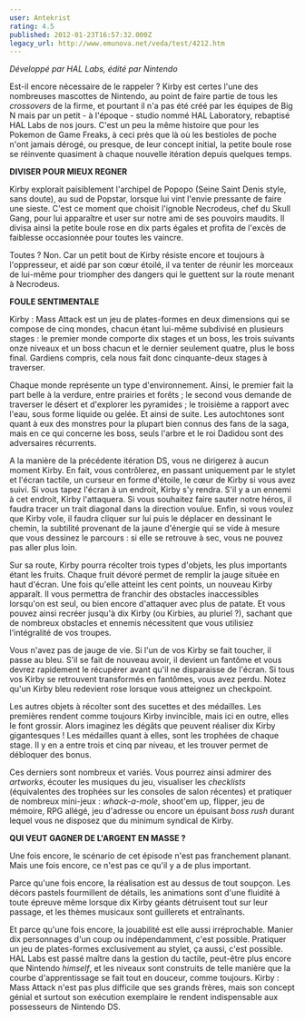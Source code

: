 ```yaml
---
user: Antekrist
rating: 4.5
published: 2012-01-23T16:57:32.000Z
legacy_url: http://www.emunova.net/veda/test/4212.htm
---
```

_Développé par HAL Labs, édité par Nintendo_  

  

Est-il encore nécessaire de le rappeler ? Kirby est certes l'une des nombreuses mascottes de Nintendo, au point de faire partie de tous les _crossovers_ de la firme, et pourtant il n'a pas été créé par les équipes de Big N mais par un petit - à l'époque - studio nommé HAL Laboratory, rebaptisé HAL Labs de nos jours. C'est un peu la même histoire que pour les Pokemon de Game Freaks, à ceci près que là où les bestioles de poche n'ont jamais dérogé, ou presque, de leur concept initial, la petite boule rose se réinvente quasiment à chaque nouvelle itération depuis quelques temps.  

  

**DIVISER POUR MIEUX REGNER**  

Kirby explorait paisiblement l'archipel de Popopo (Seine Saint Denis style, sans doute), au sud de Popstar, lorsque lui vint l'envie pressante de faire une sieste. C'est ce moment que choisit l'ignoble Necrodeus, chef du Skull Gang, pour lui apparaître et user sur notre ami de ses pouvoirs maudits. Il divisa ainsi la petite boule rose en dix parts égales et profita de l'excès de faiblesse occasionnée pour toutes les vaincre.  

Toutes ? Non. Car un petit bout de Kirby résiste encore et toujours à l'oppresseur, et aidé par son cœur étoilé, il va tenter de réunir les morceaux de lui-même pour triompher des dangers qui le guettent sur la route menant à Necrodeus.  

  

**FOULE SENTIMENTALE**  

Kirby : Mass Attack est un jeu de plates-formes en deux dimensions qui se compose de cinq mondes, chacun étant lui-même subdivisé en plusieurs stages : le premier monde comporte dix stages et un boss, les trois suivants onze niveaux et un boss chacun et le dernier seulement quatre, plus le boss final. Gardiens compris, cela nous fait donc cinquante-deux stages à traverser.  

Chaque monde représente un type d'environnement. Ainsi, le premier fait la part belle à la verdure, entre prairies et forêts ; le second vous demande de traverser le désert et d'explorer les pyramides ; le troisième a rapport avec l'eau, sous forme liquide ou gelée. Et ainsi de suite. Les autochtones sont quant à eux des monstres pour la plupart bien connus des fans de la saga, mais en ce qui concerne les boss, seuls l'arbre et le roi Dadidou sont des adversaires récurrents.  

A la manière de la précédente itération DS, vous ne dirigerez à aucun moment Kirby. En fait, vous contrôlerez, en passant uniquement par le stylet et l'écran tactile, un curseur en forme d'étoile, le cœur de Kirby si vous avez suivi. Si vous tapez l'écran à un endroit, Kirby s'y rendra. S'il y a un ennemi à cet endroit, Kirby l'attaquera. Si vous souhaitez faire sauter notre héros, il faudra tracer un trait diagonal dans la direction voulue. Enfin, si vous voulez que Kirby vole, il faudra cliquer sur lui puis le déplacer en dessinant le chemin, la subtilité provenant de la jaune d'énergie qui se vide à mesure que vous dessinez le parcours : si elle se retrouve à sec, vous ne pouvez pas aller plus loin.  

Sur sa route, Kirby pourra récolter trois types d'objets, les plus importants étant les fruits. Chaque fruit dévoré permet de remplir la jauge située en haut d'écran. Une fois qu'elle atteint les cent points, un nouveau Kirby apparaît. Il vous permettra de franchir des obstacles inaccessibles lorsqu'on est seul, ou bien encore d'attaquer avec plus de patate. Et vous pouvez ainsi recréer jusqu'à dix Kirby (ou Kirbies, au pluriel ?), sachant que de nombreux obstacles et ennemis nécessitent que vous utilisiez l'intégralité de vos troupes.  

Vous n'avez pas de jauge de vie. Si l'un de vos Kirby se fait toucher, il passe au bleu. S'il se fait de nouveau avoir, il devient un fantôme et vous devrez rapidement le récupérer avant qu'il ne disparaisse de l'écran. Si tous vos Kirby se retrouvent transformés en fantômes, vous avez perdu. Notez qu'un Kirby bleu redevient rose lorsque vous atteignez un checkpoint.  

Les autres objets à récolter sont des sucettes et des médailles. Les premières rendent comme toujours Kirby invincible, mais ici en outre, elles le font grossir. Alors imaginez les dégâts que peuvent réaliser dix Kirby gigantesques ! Les médailles quant à elles, sont les trophées de chaque stage. Il y en a entre trois et cinq par niveau, et les trouver permet de débloquer des bonus.  

Ces derniers sont nombreux et variés. Vous pourrez ainsi admirer des _artworks_, écouter les musiques du jeu, visualiser les _checklists_ (équivalentes des trophées sur les consoles de salon récentes) et pratiquer de nombreux mini-jeux : _whack-a-mole_, shoot'em up, flipper, jeu de mémoire, RPG allégé, jeu d'adresse ou encore un épuisant _boss rush_ durant lequel vous ne disposez que du minimum syndical de Kirby.  

  

**QUI VEUT GAGNER DE L'ARGENT EN MASSE ?**  

Une fois encore, le scénario de cet épisode n'est pas franchement planant. Mais une fois encore, ce n'est pas ce qu'il y a de plus important.  

Parce qu'une fois encore, la réalisation est au dessus de tout soupçon. Les décors pastels fourmillent de détails, les animations sont d'une fluidité à toute épreuve même lorsque dix Kirby géants détruisent tout sur leur passage, et les thèmes musicaux sont guillerets et entraînants.  

Et parce qu'une fois encore, la jouabilité est elle aussi irréprochable. Manier dix personnages d'un coup ou indépendamment, c'est possible. Pratiquer un jeu de plates-formes exclusivement au stylet, ça aussi, c'est possible. HAL Labs est passé maître dans la gestion du tactile, peut-être plus encore que Nintendo _himself_, et les niveaux sont construits de telle manière que la courbe d'apprentissage se fait tout en douceur, comme toujours. Kirby : Mass Attack n'est pas plus difficile que ses grands frères, mais son concept génial et surtout son exécution exemplaire le rendent indispensable aux possesseurs de Nintendo DS.